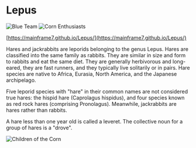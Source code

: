 # Lepus
![Blue Team](https://img.shields.io/badge/Blue-Team-blue.svg?colorA=0000AA&colorB=555555) ![Corn Enthusiasts](https://img.shields.io/badge/Corn-Enthusiasts-yellow.svg?colorA=fee400&colorB=555555)

[https://mainframe7.github.io/Lepus/](https://mainframe7.github.io/Lepus/)

Hares and jackrabbits are leporids belonging to the genus Lepus. Hares are classified into the same family as rabbits. They are similar in size and form to rabbits and eat the same diet. They are generally herbivorous and long-eared, they are fast runners, and they typically live solitarily or in pairs. Hare species are native to Africa, Eurasia, North America, and the Japanese archipelago.

Five leporid species with "hare" in their common names are not considered true hares: the hispid hare (Caprolagus hispidus), and four species known as red rock hares (comprising Pronolagus). Meanwhile, jackrabbits are hares rather than rabbits.

A hare less than one year old is called a leveret. The collective noun for a group of hares is a "drove".

![Children of the Corn](http://i.imgur.com/UE2Me.jpg)
